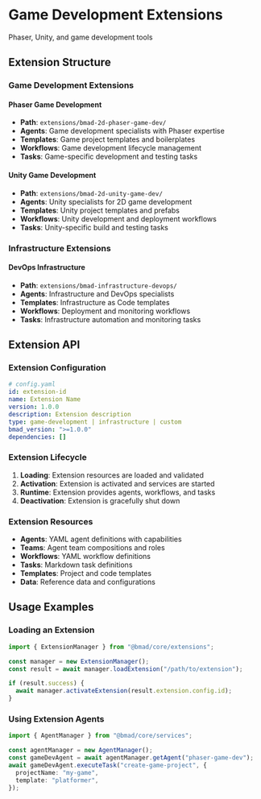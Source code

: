 # Game Development Extensions

Phaser, Unity, and game development tools

## Extension Structure

### Game Development Extensions

#### Phaser Game Development

- **Path**: `extensions/bmad-2d-phaser-game-dev/`
- **Agents**: Game development specialists with Phaser expertise
- **Templates**: Game project templates and boilerplates
- **Workflows**: Game development lifecycle management
- **Tasks**: Game-specific development and testing tasks

#### Unity Game Development

- **Path**: `extensions/bmad-2d-unity-game-dev/`
- **Agents**: Unity specialists for 2D game development
- **Templates**: Unity project templates and prefabs
- **Workflows**: Unity development and deployment workflows
- **Tasks**: Unity-specific build and testing tasks

### Infrastructure Extensions

#### DevOps Infrastructure

- **Path**: `extensions/bmad-infrastructure-devops/`
- **Agents**: Infrastructure and DevOps specialists
- **Templates**: Infrastructure as Code templates
- **Workflows**: Deployment and monitoring workflows
- **Tasks**: Infrastructure automation and monitoring tasks

## Extension API

### Extension Configuration

```yaml
# config.yaml
id: extension-id
name: Extension Name
version: 1.0.0
description: Extension description
type: game-development | infrastructure | custom
bmad_version: ">=1.0.0"
dependencies: []
```

### Extension Lifecycle

1. **Loading**: Extension resources are loaded and validated
2. **Activation**: Extension is activated and services are started
3. **Runtime**: Extension provides agents, workflows, and tasks
4. **Deactivation**: Extension is gracefully shut down

### Extension Resources

- **Agents**: YAML agent definitions with capabilities
- **Teams**: Agent team compositions and roles
- **Workflows**: YAML workflow definitions
- **Tasks**: Markdown task definitions
- **Templates**: Project and code templates
- **Data**: Reference data and configurations

## Usage Examples

### Loading an Extension

```typescript
import { ExtensionManager } from "@bmad/core/extensions";

const manager = new ExtensionManager();
const result = await manager.loadExtension("/path/to/extension");

if (result.success) {
  await manager.activateExtension(result.extension.config.id);
}
```

### Using Extension Agents

```typescript
import { AgentManager } from "@bmad/core/services";

const agentManager = new AgentManager();
const gameDevAgent = await agentManager.getAgent("phaser-game-dev");
await gameDevAgent.executeTask("create-game-project", {
  projectName: "my-game",
  template: "platformer",
});
```
